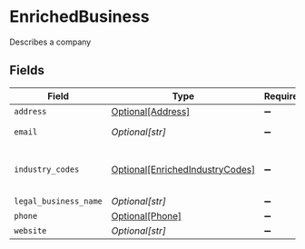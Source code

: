 # EnrichedBusiness

Describes a company


## Fields

| Field                                                                           | Type                                                                            | Required                                                                        | Description                                                                     | Example                                                                         |
| ------------------------------------------------------------------------------- | ------------------------------------------------------------------------------- | ------------------------------------------------------------------------------- | ------------------------------------------------------------------------------- | ------------------------------------------------------------------------------- |
| `address`                                                                       | [Optional[Address]](../../models/shared/address.md)                             | :heavy_minus_sign:                                                              | N/A                                                                             |                                                                                 |
| `email`                                                                         | *Optional[str]*                                                                 | :heavy_minus_sign:                                                              | Email Address                                                                   | amanda@classbooker.dev                                                          |
| `industry_codes`                                                                | [Optional[EnrichedIndustryCodes]](../../models/shared/enrichedindustrycodes.md) | :heavy_minus_sign:                                                              | Describes industry specific identifiers                                         |                                                                                 |
| `legal_business_name`                                                           | *Optional[str]*                                                                 | :heavy_minus_sign:                                                              | N/A                                                                             | Moov Financial Inc                                                              |
| `phone`                                                                         | [Optional[Phone]](../../models/shared/phone.md)                                 | :heavy_minus_sign:                                                              | N/A                                                                             |                                                                                 |
| `website`                                                                       | *Optional[str]*                                                                 | :heavy_minus_sign:                                                              | N/A                                                                             | moov.io                                                                         |